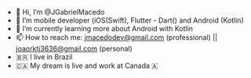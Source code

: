 - 👋 Hi, I’m @JGabrielMacedo
- 👀 I’m mobile developer (iOS(Swift), Flutter - Dart() and Android (Kotlin)
- 🌱 I’m currently learning more about Android with Kotlin
- 📫 How to reach me: jmacedodev@gmail.com (professional) || joaorktj3636@gmail.com (personal)
- 🇧🇷 I live in Brazil
- 🇨🇦 My dream is live and work at Canada 🇦
<!---
JGabrielMacedo/JGabrielMacedo is a ✨ special ✨ repository because its `README.md` (this file) appears on your GitHub profile.
You can click the Preview link to take a look at your changes.
--->

